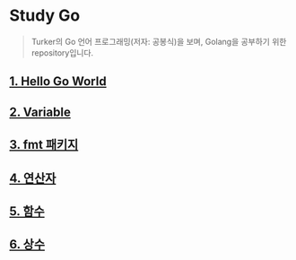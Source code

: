 # Study Go

> Turker의 Go 언어 프로그래밍(저자: 공봉식)을 보며, Golang을 공부하기 위한 repository입니다.

## [1. Hello Go World](.docs/1--hello-go-world.md)

## [2. Variable](.docs/2--variable.md)

## [3. fmt 패키지](.docs/3--fmt.md)

## [4. 연산자](.docs/4--operator.md)

## [5. 함수](.docs/5--function.md)

## [6. 상수](.docs/6--constant.md)
